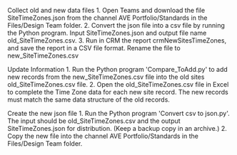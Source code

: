 Collect old and new data files
	1. Open Teams and download the file SiteTimeZones.json from the channel AVE Portfolio/Standards in the Files/Design Team folder. 
	2. Convert the json file into a csv file by running the Python program. Input  SiteTimeZones.json and output file name old_SiteTimeZones.csv. 
	3. Run in CRM the report crmNewSitesTimeZones, and save the report in a CSV file format. Rename the file to new_SiteTimeZones.csv

Update Information
	1. Run the Python program 'Compare_ToAdd.py' to add new records from the new_SiteTimeZones.csv file into the old sites old_SiteTimeZones.csv file. 
	2. Open the old_SiteTimeZones.csv file in Excel to complete the Time Zone data for each new site record. The new records must match the same data structure of the old records.
	 
Create the new json file
	1. Run the Python program 'Convert csv to json.py'. The input should be old_SiteTimeZones.csv and the output SiteTimeZones.json for distribution. (Keep a backup copy in an archive.)
	2. Copy the new file into the channel AVE Portfolio/Standards in the Files/Design Team folder. 


